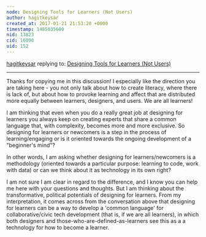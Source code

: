 ```yaml
---
node: Designing Tools for Learners (Not Users)
author: hagitkeysar
created_at: 2017-01-21 21:53:20 +0000
timestamp: 1485035600
nid: 13823
cid: 16090
uid: 152
---
```




[hagitkeysar](../profile/hagitkeysar) replying to: [Designing Tools for Learners (Not Users)](../notes/kanarinka/12-29-2016/designing-tools-for-learners-not-users)

----
Thanks for copying me in this discussion! I especially like the direction you are taking here - you not only talk about how to create literacy, where there is lack of, but about how to provoke learning and affect that are distributed more equally between learners, designers, and users. We are all learners!

I am thinking that even when you do a really great job at designing for learners you always keep on creating experts that share a common language that, with complexity, becomes more and more exclusive. So designing for learners or newcomers is a step in the process of learning/engaging or is it oriented towards the ongoing development of a "beginner's mind"? 

In other words, I am asking whether designing for learners/newcomers is a methodology (oriented towards a particular purpose: learning to code, work with data) or can we think about it as technology in its own right? 

I am not sure I am clear in regard to the difference, and I know you can help me here with your questions and thoughts. But I am thinking about the transformative, political potentials of designing for learners. From my interpretation, it comes across from the conversation above that designing for learners can be a way to develop a 'common language' for collaborative/civic tech development (that is, if we are all learners), in which both designers and those-who-are-defined-as-learners see this as a a technology for how to become a learner. 
